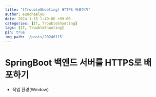 ```yaml
---
title: "[TroubleShooting] HTTPS 배포하기"
author: eunchaelyu
date: 2024-1-15 1:49:00 +09:00
categories: [IT, TroubleShooting]
tags: [IT, TroubleShooting]
pin: true
img_path: '/posts/20240115'
---
```



# SpringBoot 백엔드 서버를 HTTPS로 배포하기  

- 작업 환경(Window) 
